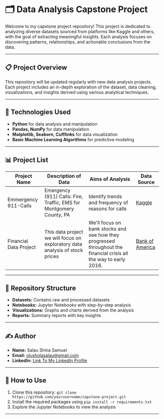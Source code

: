 # 🗂️ Data Analysis Capstone Project

Welcome to my capstone project repository! This project is dedicated to analyzing diverse datasets sourced from platforms like Kaggle and others, with the goal of extracting meaningful insights. Each analysis focuses on discovering patterns, relationships, and actionable conclusions from the data.

---

## 📋 Project Overview

This repository will be updated regularly with new data analysis projects. Each project includes an in-depth exploration of the dataset, data cleaning, visualizations, and insights derived using various analytical techniques.

---

## 💾 Technologies Used
- **Python** for data analysis and manipulation
- **Pandas, NumPy** for data manipulation
- **Matplotlib, Seaborn, Cufflinks** for data visualization
- **Basic Machine Learning Algorithms** for predictive modeling

---

## 📊 Project List

| **Project Name** | **Description of Data** | **Aims of Analysis** | **Data Source** |
|------------------|-------------------------|---------------------|-----------------|
| Emmergency 911-Calls | Emergency (911) Calls: Fire, Traffic, EMS for Montgomery County, PA | Identify trends and frequency of reasons for calls | [Kaggle](https://www.kaggle.com/datasets/mchirico/montcoalert) |
| Financial Data Project | This data project we will focus on exploratory data analysis of stock prices | We'll focus on bank stocks and see how they progressed throughout the financial crisis all the way to early 2016. | [Bank of America](https://en.wikipedia.org/wiki/2008_financial_crisis) |

---

## 📁 Repository Structure
- **Datasets:** Contains raw and processed datasets
- **Notebooks:** Jupyter Notebooks with step-by-step analysis
- **Visualizations:** Graphs and charts derived from the analysis
- **Reports:** Summary reports with key insights

---

## ✍️ Author
- **Name:** Salau Shina Samuel
- **Email:** [olusholasalau@gmail.com](mailto:olusholasalau@gmail.com)
- **LinkedIn:** [Link To My LinkedIn Profile](https://www.linkedin.com/in/shina-salau-a853b9111)

---

## 📝 How to Use
1. Clone this repository: `git clone https://github.com/yourusername/capstone-project.git`
2. Install the required packages using `pip install -r requirements.txt`
3. Explore the Jupyter Notebooks to view the analysis

---
